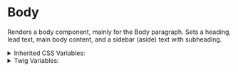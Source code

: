 <!-- This is the general documentation layout. Add or remove any sections as needed, but try to stay consistent across components. -->

# Body

Renders a body component, mainly for the Body paragraph. Sets a heading, lead text, main body content, and a sidebar (aside) text with subheading.

<details>
  <summary>Inherited CSS Variables:</summary>
  - `--heading-color`: Heading color.
</details>

<details>
  <summary>Twig Variables:</summary>
  ```
  variant: "default",
  heading: "Main heading/title goes here",
  lead: "Lead text can be any rendered text or paragraph",
  content: "Any rendered content or paragraphs",
  subheading: "Subheading/title goes here. This is the heading for the sidebar.",
  aside: "The actual sidebar text. Any rendered content or paragraphs",
  ```
</details>
